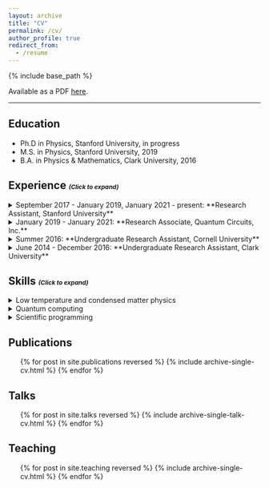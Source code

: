 ```yaml
---
layout: archive
title: "CV"
permalink: /cv/
author_profile: true
redirect_from:
  - /resume
---
```


{% include base_path %}

Available as a PDF [here](../files/cv.pdf).

-----------------------

Education
---------
* Ph.D in Physics, Stanford University, in progress
* M.S. in Physics, Stanford University, 2019
* B.A. in Physics & Mathematics, Clark University, 2016

Experience <span style="font-size: .75rem"><em>(Click to expand)</em></span>
----------
<!-- https://github.com/gettalong/kramdown/issues/155#issuecomment-1024896918 -->

<details markdown="1">
  <summary markdown="span">September 2017 - January 2019, January 2021 - present: **Research Assistant, Stanford University**</summary>

  * Department of Physics, Stanford University, Stanford, CA. Advisor: Kam Moler.
  * Developed open-source tools for London-Maxwell [[superscreen.rtfd.io](https://superscreen.readthedocs.io/en/latest/index.html)] and time-dependent Ginzburg-Landau (TDGL) [[py-tdgl.rtfd.io](https://py-tdgl.readthedocs.io/en/latest/)] modeling of two-dimensional superconductors with arbitrary geometry.
  * Constructed and optimized a cryogen-free variable temperature scanning SQUID microscope.
  * Implemented digital flux feedback for SQUID readout using FPGAs.
  * Publications from this period:
    - pyTDGL: Time-dependent Ginzburg-Landau in Python, [arXiv:2302.03812 (2023)](../_publications/2023-02-08-tdgl.md).
    - Local imaging of diamagnetism in proximity-coupled niobium nanoisland arrays on gold thin films, [Physical Review B (2022)](../_publications/2022-08-30-prb-nb-islands.md) (*Editors' suggestion*).
    - SuperScreen: An open-source package for simulating the magnetic response of two-dimensional superconducting devices, [Computer Physics Communications (2022)](../_publications/2022-07-27-compphys.md). Python package: [https://superscreen.readthedocs.io/](https://superscreen.readthedocs.io/)
    - Cryogen-free variable temperature scanning SQUID microscope, [Review of Scientific Instruments (2019)](../_publications/2019-06-25-rsi.md).
    - Imaging anisotropic vortex dynamics in FeSe, [Physical Review B (2019)](../_publications/2019-07-22-prb-fese.md).
</details>

<details markdown="1">
  <summary markdown="span">January 2019 - January 2021: **Research Associate, Quantum Circuits, Inc.**</summary>

  * Quantum Circuits, Inc. (QCI), New Haven, CT. Supervisors: Harvey Moseley, Rob Schoelkopf.
  * Characterization and modeling of superconducting devices for quantum information processing using qubits encoded in microwave cavities.
  * Deliverables from this period:
    - [SeQuencing](https://sequencing.readthedocs.io/), an open-source Python package for simulating the dynamics of open quantum systems under realistic pulse sequences.
    - **qascade**, a (closed-source) Python package for estimating noise photon numbers at all stages of a quantum control microwave signal chain based on measured or simulated RF and thermal properties of microwave components.
</details>

<details markdown="1">
  <summary markdown="span">Summer 2016: **Undergraduate Research Assistant, Cornell University**</summary>

  * Cornell Center for Materials Research, Cornell University, Ithaca, NY. Advisor: Dan Ralph.
  * Performed RF measurements and micromagnetic modeling of magnetic heterostructures for spintronics.
  * Deliverables from this period:
    - Exploring Low-Frequency ST-FMR: Simulation and Experiment [[report](../files/ccmr-final-lbvh.pdf), [slides](../files/ccmr-pres-lbvh.pdf)]
</details>

<details markdown="1">
  <summary markdown="span">June 2014 - December 2016: **Undergraduate Research Assistant, Clark University**</summary>

  * Department of Physics, Clark University, Worcester, MA. Advisor: Charles Agosta.
  * Measured the RF penetration depth of unconventional superconductors at high magnetic fields using tunnel diode oscillators.
</details>

Skills <span style="font-size: .75rem"><em>(Click to expand)</em></span>
------
<details markdown="1">
  <summary markdown="span">Low temperature and condensed matter physics</summary>

  * Cryogenic scanning probe microscopy of quantum materials and devices
  * Electromagnetic modeling of superconducting devices
  * Operation of cryogen-free dilution refrigerators
  * Instrument control and measurement automation
</details>

<details markdown="1">
  <summary markdown="span">Quantum computing</summary>

  * Automating the characterization and calibration of superconducting qubits and cavities
  * Modeling dynamics of open quantum systems (QuTiP, [SeQuencing](https://sequencing.readthedocs.io/en/latest/))
  * Dynamical decoupling noise spectroscopy
  * Software and RF electronics for quantum control
</details>

<details markdown="1">
  <summary markdown="span">Scientific programming</summary>

  * Scientific Python (numpy, scipy, matplotlib, pandas, JAX, ...)
  * MATLAB
  * Finite element methods
  * Bash, Git, and GitHub
  * Interfacing with HPC (Slurm, Ray, MPI)
</details>

Publications
------------
  <ol reversed>{% for post in site.publications reversed %}
    {% include archive-single-cv.html %}
  {% endfor %}</ol>
  
Talks
-----
  <ol reversed>{% for post in site.talks reversed %}
    {% include archive-single-talk-cv.html %}
  {% endfor %}</ol>
  
Teaching
--------
  <ul>{% for post in site.teaching reversed %}
    {% include archive-single-cv.html %}
  {% endfor %}</ul>

